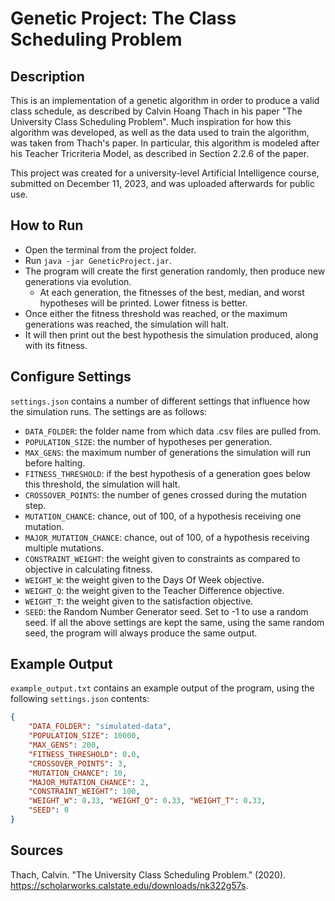 # Genetic Project: The Class Scheduling Problem

## Description
This is an implementation of a genetic algorithm in order to produce a valid class schedule, as described by Calvin Hoang Thach in his paper "The University Class Scheduling Problem". Much inspiration for how this algorithm was developed, as well as the data used to train the algorithm, was taken from Thach's paper. In particular, this algorithm is modeled after his Teacher Tricriteria Model, as described in Section 2.2.6 of the paper.

This project was created for a university-level Artificial Intelligence course, submitted on December 11, 2023, and was uploaded afterwards for public use.

## How to Run
- Open the terminal from the project folder.
- Run `java -jar GeneticProject.jar`.
- The program will create the first generation randomly, then produce new generations via evolution.
  - At each generation, the fitnesses of the best, median, and worst hypotheses will be printed. Lower fitness is better.
- Once either the fitness threshold was reached, or the maximum generations was reached, the simulation will halt.
- It will then print out the best hypothesis the simulation produced, along with its fitness.

## Configure Settings
`settings.json` contains a number of different settings that influence how the simulation runs. The settings are as follows:
- `DATA_FOLDER`: the folder name from which data .csv files are pulled from.
- `POPULATION_SIZE`: the number of hypotheses per generation.
- `MAX_GENS`: the maximum number of generations the simulation will run before halting.
- `FITNESS_THRESHOLD`: if the best hypothesis of a generation goes below this threshold, the simulation will halt.
- `CROSSOVER_POINTS`: the number of genes crossed during the mutation step.
- `MUTATION_CHANCE`: chance, out of 100, of a hypothesis receiving one mutation.
- `MAJOR_MUTATION_CHANCE`: chance, out of 100, of a hypothesis receiving multiple mutations.
- `CONSTRAINT_WEIGHT`: the weight given to constraints as compared to objective in calculating fitness.
- `WEIGHT_W`: the weight given to the Days Of Week objective.
- `WEIGHT_Q`: the weight given to the Teacher Difference objective.
- `WEIGHT_T`: the weight given to the satisfaction objective.
- `SEED`: the Random Number Generator seed. Set to -1 to use a random seed.
If all the above settings are kept the same, using the same random seed, the program will always produce the same output.

## Example Output
`example_output.txt` contains an example output of the program, using the following `settings.json` contents:
```json
{
	"DATA_FOLDER": "simulated-data",
	"POPULATION_SIZE": 10000,
	"MAX_GENS": 200,
	"FITNESS_THRESHOLD": 0.0,
	"CROSSOVER_POINTS": 3,
	"MUTATION_CHANCE": 10,
	"MAJOR_MUTATION_CHANCE": 2,
	"CONSTRAINT_WEIGHT": 100,
	"WEIGHT_W": 0.33, "WEIGHT_Q": 0.33, "WEIGHT_T": 0.33,
	"SEED": 0
}
```

## Sources
Thach, Calvin. "The University Class Scheduling Problem." (2020). https://scholarworks.calstate.edu/downloads/nk322g57s.
